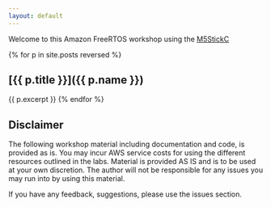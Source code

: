 ```yaml
---
layout: default
---
```


Welcome to this Amazon FreeRTOS workshop using the [M5StickC](https://docs.m5stack.com/#/en/core/m5stickc)


{% for p in site.posts reversed %}
## [{{ p.title }}]({{ p.name }})
{{ p.excerpt }}
{% endfor %}


## Disclaimer
The following workshop material including documentation and code, is provided as is. You may incur AWS service costs for using the different resources outlined in the labs. Material is provided AS IS and is to be used at your own discretion. The author will not be responsible for any issues you may run into by using this material. 

If you have any feedback, suggestions, please use the issues section.